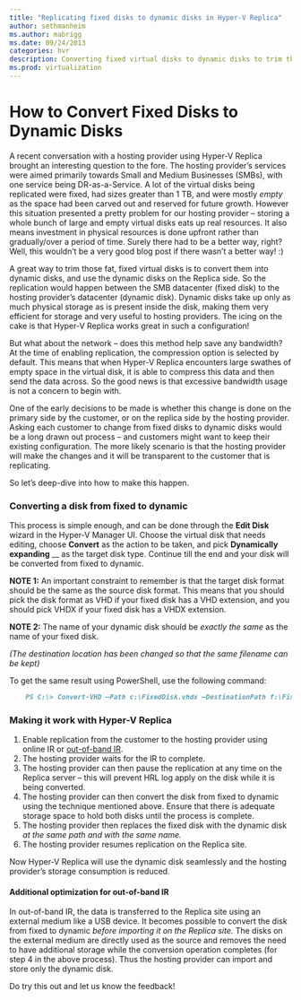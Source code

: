 ```yaml
---
title: "Replicating fixed disks to dynamic disks in Hyper-V Replica"
author: sethmanheim
ms.author: mabrigg
ms.date: 09/24/2013
categories: hvr
description: Converting fixed virtual disks to dynamic disks to trim the size down.
ms.prod: virtualization
---
```

# How to Convert Fixed Disks to Dynamic Disks

A recent conversation with a hosting provider using Hyper-V Replica brought an interesting question to the fore. The hosting provider’s services were aimed primarily towards Small and Medium Businesses (SMBs), with one service being DR-as-a-Service. A lot of the virtual disks being replicated were fixed, had sizes greater than 1 TB, and were mostly _empty_ as the space had been carved out and reserved for future growth. However this situation presented a pretty problem for our hosting provider – storing a whole bunch of large and empty virtual disks eats up real resources. It also means investment in physical resources is done upfront rather than gradually/over a period of time. Surely there had to be a better way, right? Well, this wouldn’t be a very good blog post if there wasn’t a better way! :)

A great way to trim those fat, fixed virtual disks is to convert them into dynamic disks, and use the dynamic disks on the Replica side. So the replication would happen between the SMB datacenter (fixed disk) to the hosting provider’s datacenter (dynamic disk). Dynamic disks take up only as much physical storage as is present inside the disk, making them very efficient for storage and very useful to hosting providers. The icing on the cake is that Hyper-V Replica works great in such a configuration!

But what about the network – does this method help save any bandwidth? At the time of enabling replication, the compression option is selected by default. This means that when Hyper-V Replica encounters large swathes of empty space in the virtual disk, it is able to compress this data and then send the data across. So the good news is that excessive bandwidth usage is not a concern to begin with.

One of the early decisions to be made is whether this change is done on the primary side by the customer, or on the replica side by the hosting provider. Asking each customer to change from fixed disks to dynamic disks would be a long drawn out process – and customers might want to keep their existing configuration. The more likely scenario is that the hosting provider will make the changes and it will be transparent to the customer that is replicating.

So let’s deep-dive into how to make this happen.

### Converting a disk from fixed to dynamic

This process is simple enough, and can be done through the **Edit Disk** wizard in the Hyper-V Manager UI. Choose the virtual disk that needs editing, choose **Convert** as the action to be taken, and pick **Dynamically expanding** __ as the target disk type. Continue till the end and your disk will be converted from fixed to dynamic.

**NOTE 1:** An important constraint to remember is that the target disk format should be the same as the source disk format. This means that you should pick the disk format as VHD if your fixed disk has a VHD extension, and you should pick VHDX if your fixed disk has a VHDX extension.

**NOTE 2:** The name of your dynamic disk should be _exactly the same_ as the name of your fixed disk.

<!--[![Edit disk](https://msdnshared.blob.core.windows.net/media/TNBlogsFS/prod.evol.blogs.technet.com/CommunityServer.Blogs.Components.WeblogFiles/00/00/00/50/45/metablogapi/7612.Edit-disk_thumb_1C4532AE.png)](https://msdnshared.blob.core.windows.net/media/TNBlogsFS/prod.evol.blogs.technet.com/CommunityServer.Blogs.Components.WeblogFiles/00/00/00/50/45/metablogapi/6761.Edit-disk_08298574.png) -->

_(The destination location has been changed so that the same filename can be kept)_

To get the same result using PowerShell, use the following command:

```markdown
    PS C:\> Convert-VHD –Path c:\FixedDisk.vhdx –DestinationPath f:\FixedDisk.vhdx –VHDType Dynamic
```

### Making it work with Hyper-V Replica

  1. Enable replication from the customer to the hosting provider using online IR or [out-of-band IR](https://techcommunity.microsoft.com/t5/virtualization/save-network-bandwidth-by-using-out-of-band-initial-replication/ba-p/382009).
  2. The hosting provider waits for the IR to complete.
  3. The hosting provider can then pause the replication at any time on the Replica server – this will prevent HRL log apply on the disk while it is being converted.
  4. The hosting provider can then convert the disk from fixed to dynamic using the technique mentioned above. Ensure that there is adequate storage space to hold both disks until the process is complete.
  5. The hosting provider then replaces the fixed disk with the dynamic disk _at the same path and with the same name._
  6. The hosting provider resumes replication on the Replica site.



Now Hyper-V Replica will use the dynamic disk seamlessly and the hosting provider’s storage consumption is reduced.

#### Additional optimization for out-of-band IR

In out-of-band IR, the data is transferred to the Replica site using an external medium like a USB device. It becomes possible to convert the disk from fixed to dynamic _before importing it on the Replica site._ The disks on the external medium are directly used as the source and removes the need to have additional storage while the conversion operation completes (for step 4 in the above process). Thus the hosting provider can import and store only the dynamic disk.

Do try this out and let us know the feedback!
